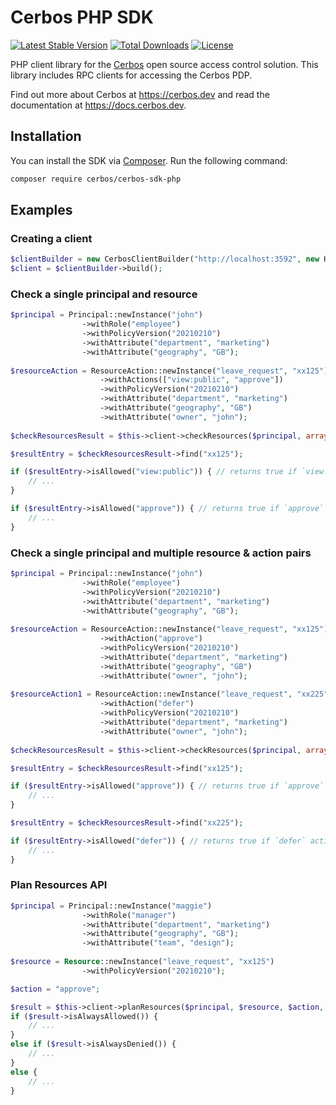 Cerbos PHP SDK
===============

[![Latest Stable Version](http://poser.pugx.org/cerbos/cerbos-sdk-php/v)](https://packagist.org/packages/cerbos/cerbos-sdk-php)
[![Total Downloads](http://poser.pugx.org/cerbos/cerbos-sdk-php/downloads)](https://packagist.org/packages/cerbos/cerbos-sdk-php)
[![License](http://poser.pugx.org/cerbos/cerbos-sdk-php/license)](https://packagist.org/packages/cerbos/cerbos-sdk-php)

PHP client library for the [Cerbos](https://github.com/cerbos/cerbos) open source access control solution. This library
includes RPC clients for accessing the Cerbos PDP.

Find out more about Cerbos at https://cerbos.dev and read the documentation at https://docs.cerbos.dev.

Installation
-------------

You can install the SDK via [Composer](https://getcomposer.org/). Run the following command:
```bash
composer require cerbos/cerbos-sdk-php
```

Examples
--------

### Creating a client


```php
$clientBuilder = new CerbosClientBuilder("http://localhost:3592", new HttplugClient(), null, null, null);
$client = $clientBuilder->build();
```

### Check a single principal and resource

```php
$principal = Principal::newInstance("john")
                ->withRole("employee")
                ->withPolicyVersion("20210210")
                ->withAttribute("department", "marketing")
                ->withAttribute("geography", "GB");
                
$resourceAction = ResourceAction::newInstance("leave_request", "xx125")
                    ->withActions(["view:public", "approve"])
                    ->withPolicyVersion("20210210")
                    ->withAttribute("department", "marketing")
                    ->withAttribute("geography", "GB")
                    ->withAttribute("owner", "john");
                    
$checkResourcesResult = $this->client->checkResources($principal, array($resourceAction), null, null);

$resultEntry = $checkResourcesResult->find("xx125");

if ($resultEntry->isAllowed("view:public")) { // returns true if `view:public` action is allowed
    // ...
}

if ($resultEntry->isAllowed("approve")) { // returns true if `approve` action is allowed
    // ...
}
```

### Check a single principal and multiple resource & action pairs

```php
$principal = Principal::newInstance("john")
                ->withRole("employee")
                ->withPolicyVersion("20210210")
                ->withAttribute("department", "marketing")
                ->withAttribute("geography", "GB");
                
$resourceAction = ResourceAction::newInstance("leave_request", "xx125")
                    ->withAction("approve")
                    ->withPolicyVersion("20210210")
                    ->withAttribute("department", "marketing")
                    ->withAttribute("geography", "GB")
                    ->withAttribute("owner", "john");
                    
$resourceAction1 = ResourceAction::newInstance("leave_request", "xx225")
                    ->withAction("defer")
                    ->withPolicyVersion("20210210")
                    ->withAttribute("department", "marketing")
                    ->withAttribute("owner", "john");
                    
$checkResourcesResult = $this->client->checkResources($principal, array($resourceAction, $resourceAction1), null, null);

$resultEntry = $checkResourcesResult->find("xx125");

if ($resultEntry->isAllowed("approve")) { // returns true if `approve` action is allowed
    // ...
}

$resultEntry = $checkResourcesResult->find("xx225");

if ($resultEntry->isAllowed("defer")) { // returns true if `defer` action is allowed
    // ...
}
```

### Plan Resources API

```php
$principal = Principal::newInstance("maggie")
                ->withRole("manager")
                ->withAttribute("department", "marketing")
                ->withAttribute("geography", "GB");
                ->withAttribute("team", "design");
                
$resource = Resource::newInstance("leave_request", "xx125")
                ->withPolicyVersion("20210210");

$action = "approve";

$result = $this->client->planResources($principal, $resource, $action, null, null);
if ($result->isAlwaysAllowed()) {
    // ...
}
else if ($result->isAlwaysDenied()) {
    // ...
}
else {
    // ...
}
```